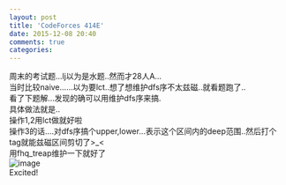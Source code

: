 ```yaml
---
layout: post
title: 'CodeForces 414E'
date: 2015-12-08 20:40
comments: true
categories: 
---
```

周末的考试题...lj以为是水题..然而才28人A...<br>
当时比较naive......以为要lct..想了想维护dfs序不太兹磁..就看题跑了..<br>
看了下题解...发现的确可以用维护dfs序来搞.<br>
具体做法就是..<br>
操作1,2用lct做就好啦<br>
操作3的话....对dfs序搞个upper,lower...表示这个区间内的deep范围..然后打个tag就能兹磁区间剪切了>_< <br>
用fhq_treap维护一下就好了<br>
![image](http://7xoz7t.com1.z0.glb.clouddn.com/未命名.jpg)<br>
Excited!

